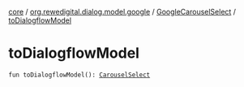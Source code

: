 [core](../../index.md) / [org.rewedigital.dialog.model.google](../index.md) / [GoogleCarouselSelect](index.md) / [toDialogflowModel](./to-dialogflow-model.md)

# toDialogflowModel

`fun toDialogflowModel(): `[`CarouselSelect`](../../org.rewedigital.dialog.model.dialogflow/-carousel-select/index.md)